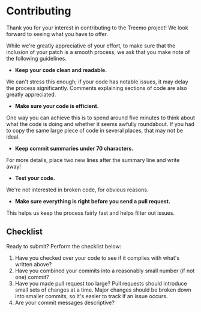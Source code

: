 Contributing
============

Thank you for your interest in contributing to the Treemo project! We look forward to seeing what you have to offer.

While we're greatly appreciative of your effort, to make sure that the inclusion of your patch is a smooth process, we
ask that you make note of the following guidelines.

* **Keep your code clean and readable.**

We can't stress this enough; if your code has notable issues, it may delay the process significantly. Comments explaining sections of code are also greatly appreciated.

* **Make sure your code is efficient.** 

One way you can achieve this is to spend around five minutes to think about what the code is doing and whether it
seems awfully roundabout. If you had to copy the same large piece of
code in several places, that may not be ideal.

* **Keep commit summaries under 70 characters.**

For more details, place two new lines after the summary line and write away!

* **Test your code.** 

We're not interested in broken code, for obvious reasons.

* **Make sure everything is right before you send a pull request.** 

This helps us keep the process fairly fast and helps filter out issues. 

Checklist
---------

Ready to submit? Perform the checklist below:

1. Have you checked over your code to see if it complies with what's written above?
2. Have you combined your commits into a reasonably small number (if not one)
   commit?
3. Have you made pull request too large? Pull requests should introduce
   small sets of changes at a time. Major changes should be broken down into smaller commits, so it's easier to track if an issue occurs.
4. Are your commit messages descriptive?